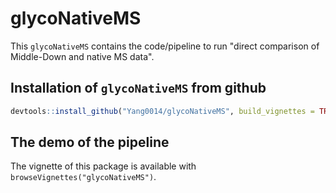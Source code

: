 glycoNativeMS
==

This `glycoNativeMS` contains the code/pipeline to run "direct comparison of Middle-Down and native MS data".

## Installation of `glycoNativeMS` from github
```R
devtools::install_github("Yang0014/glycoNativeMS", build_vignettes = TRUE)
```

## The demo of the pipeline
The vignette of this package is available with `browseVignettes("glycoNativeMS")`.
